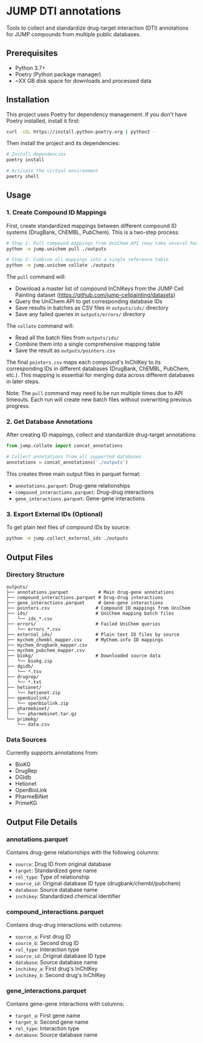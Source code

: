 # JUMP DTI annotations

Tools to collect and standardize drug-target interaction (DTI) annotations for JUMP compounds from multiple public databases.

## Prerequisites

- Python 3.7+
- Poetry (Python package manager)
- ~XX GB disk space for downloads and processed data

## Installation

This project uses Poetry for dependency management. If you don't have Poetry installed, install it first:

```bash
curl -sSL https://install.python-poetry.org | python3 -
```

Then install the project and its dependencies:

```bash
# Install dependencies
poetry install

# Activate the virtual environment
poetry shell
```

## Usage

### 1. Create Compound ID Mappings

First, create standardized mappings between different compound ID systems (DrugBank, ChEMBL, PubChem). This is a two-step process:

```bash
# Step 1: Pull compound mappings from UniChem API (may take several hours)
python -m jump.unichem pull ./outputs

# Step 2: Combine all mappings into a single reference table
python -m jump.unichem collate ./outputs
```

The `pull` command will:
- Download a master list of compound InChIKeys from the JUMP Cell Painting dataset (https://github.com/jump-cellpainting/datasets)
- Query the UniChem API to get corresponding database IDs
- Save results in batches as CSV files in `outputs/ids/` directory
- Save any failed queries in `outputs/errors/` directory

The `collate` command will:
- Read all the batch files from `outputs/ids/`
- Combine them into a single comprehensive mapping table
- Save the result as `outputs/pointers.csv`

The final `pointers.csv` maps each compound's InChIKey to its corresponding IDs in different databases (DrugBank, ChEMBL, PubChem, etc.). This mapping is essential for merging data across different databases in later steps.

Note: The `pull` command may need to be run multiple times due to API timeouts. Each run will create new batch files without overwriting previous progress.

### 2. Get Database Annotations

After creating ID mappings, collect and standardize drug-target annotations:

```python
from jump.collate import concat_annotations

# Collect annotations from all supported databases
annotations = concat_annotations('./outputs')
```

This creates three main output files in parquet format:
- `annotations.parquet`: Drug-gene relationships
- `compound_interactions.parquet`: Drug-drug interactions  
- `gene_interactions.parquet`: Gene-gene interactions

### 3. Export External IDs (Optional)

To get plain text files of compound IDs by source:

```bash
python -m jump.collect_external_ids ./outputs
```

## Output Files

### Directory Structure
```
outputs/
├── annotations.parquet           # Main drug-gene annotations
├── compound_interactions.parquet # Drug-drug interactions
├── gene_interactions.parquet     # Gene-gene interactions
├── pointers.csv                 # Compound ID mappings from UniChem
├── ids/                         # UniChem mapping batch files
│   └── ids_*.csv               
├── errors/                      # Failed UniChem queries
│   └── errors_*.csv
├── external_ids/                # Plain text ID files by source
├── mychem_chembl_mapper.csv     # MyChem.info ID mappings
├── mychem_drugbank_mapper.csv
├── mychem_pubchem_mapper.csv
├── biokg/                       # Downloaded source data
│   └── biokg.zip
├── dgidb/
│   └── *.tsv
├── drugrep/
│   └── *.txt
├── hetionet/
│   └── hetionet.zip
├── openbiolink/
│   └── openbiolink.zip
├── pharmebinet/
│   └── pharmebinet.tar.gz
└── primekg/
    └── data.csv
```

### Data Sources
Currently supports annotations from:
- BioKG
- DrugRep 
- DGIdb
- Hetionet
- OpenBioLink
- PharmeBiNet
- PrimeKG

## Output File Details

### annotations.parquet
Contains drug-gene relationships with the following columns:
- `source`: Drug ID from original database
- `target`: Standardized gene name
- `rel_type`: Type of relationship
- `source_id`: Original database ID type (drugbank/chembl/pubchem)
- `database`: Source database name
- `inchikey`: Standardized chemical identifier

### compound_interactions.parquet
Contains drug-drug interactions with columns:
- `source_a`: First drug ID
- `source_b`: Second drug ID
- `rel_type`: Interaction type
- `source_id`: Original database ID type
- `database`: Source database name
- `inchikey_a`: First drug's InChIKey
- `inchikey_b`: Second drug's InChIKey

### gene_interactions.parquet
Contains gene-gene interactions with columns:
- `target_a`: First gene name
- `target_b`: Second gene name
- `rel_type`: Interaction type
- `database`: Source database name
